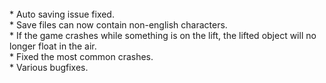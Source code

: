 <br/>
* Auto saving issue fixed.<br/>
* Save files can now contain non-english characters.<br/>
* If the game crashes while something is on the lift, the lifted object will no longer float in the air.<br/>
* Fixed the most common crashes.<br/>
* Various bugfixes.<br/>